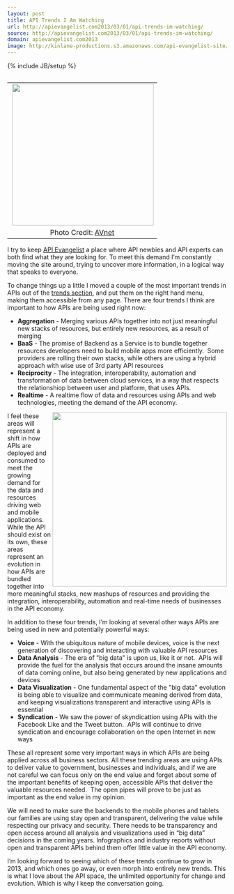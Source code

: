 ```yaml
---
layout: post
title: API Trends I Am Watching
url: http://apievangelist.com2013/03/01/api-trends-im-watching/
source: http://apievangelist.com2013/03/01/api-trends-im-watching/
domain: apievangelist.com2013
image: http://kinlane-productions.s3.amazonaws.com/api-evangelist-site/blog/top-tech-trends.jpg
---
```

{% include JB/setup %}<table cellpadding="2" align="right">
     <tbody>
          <tr>
               <td>
                    <a href="http://blogging.avnet.com/weblog/cioinsights/" target="_blank"><img src="https://s3.amazonaws.com/kinlane-productions/api-evangelist/top-tech-trends.jpg"  width="325" align="right" /></a>
               </td>
          </tr>
          <tr>
               <td align="center">
                    Photo Credit: <a href="http://blogging.avnet.com/weblog/cioinsights/" target="_blank">AVnet</a>
               </td>
          </tr>
     </tbody>
</table>
<p>
     I try to keep <a title="API Evangelist" href="http://apievangelist.com">API Evangelist</a> a place where API newbies and API experts can both find what they are looking for. To meet this demand I’m constantly moving the site around, trying to uncover more information, in a logical way that speaks to everyone.
</p>
<p>
     To change things up a little I moved a couple of the most important trends in APIs out of the <a title="trends" href="/trends/">trends section</a>, and put them on the right hand menu, making them accessible from any page. There are four trends I think are important to how APIs are being used right now:
</p>
<ul>
     <li>
          <strong>Aggregation</strong> - Merging various APIs together into not just meaningful new stacks of resources, but entirely new resources, as a result of merging
     </li>
     <li>
          <strong>BaaS</strong> - The promise of Backend as a Service is to bundle together resources developers need to build mobile apps more efficiently.  Some providers are rolling their own stacks, while others are using a hybrid approach with wise use of 3rd party API resources
     </li>
     <li>
          <strong>Reciprocity</strong> - The integration, interoperability, automation and transformation of data between cloud services, in a way that respects the relationshiop between user and platform, that uses APIs.
     </li>
     <li>
          <strong>Realtime</strong> - A realtime flow of data and resources using APIs and web technologies, meeting the demand of the API economy.
     </li>
</ul>
<p>
     <img src="https://s3.amazonaws.com/kinlane-productions/api-evangelist/tag-cloud-api-trends.png"  width="400" align="right" />
</p>
<p>
     I feel these areas will represent a shift in how APIs are deployed and consumed to meet the growing demand for the data and resources driving web and mobile applications. While the API should exist on its own, these areas represent an evolution in how APIs are bundled together into more meaningful stacks, new mashups of resources and providing the integration, interoperability, automation and real-time needs of businesses in the API economy.
</p>
<p>
     In addition to these four trends, I’m looking at several other ways APIs are being used in new and potentially powerful ways:
</p>
<ul>
     <li>
          <strong>Voice</strong> - With the ubiquitous nature of mobile devices, voice is the next generation of discovering and interacting with valuable API resources
     </li>
     <li>
          <strong>Data Analysis</strong> - The era of "big data" is upon us, like it or not.  APIs will provide the fuel for the analysis that occurs around the insane amounts of data coming online, but also being generated by new applications and devices
     </li>
     <li>
          <strong>Data Visualization</strong> - One fundamental aspect of the "big data" evolution is being able to visualize and communicate meaning derived from data, and keeping visualizations transparent and interactive using APIs is essential
     </li>
     <li>
          <strong>Syndication</strong> - We saw the power of skyndicattion using APIs with the Facebook Like and the Tweet button.  APIs will continue to drive syndication and encourage collaboration on the open Internet in new ways
     </li>
</ul>
<p>
     These all represent some very important ways in which APIs are being applied across all business sectors. All these trending areas are using APIs to deliver value to government, businesses and individuals, and if we are not careful we can focus only on the end value and forget about some of the important benefits of keeping open, accessible APIs that deliver the valuable resources needed.  The open pipes will prove to be just as important as the end value in my opinion.
</p>
<p>
     We will need to make sure the backends to the mobile phones and tablets our families are using stay open and transparent, delivering the value while respecting our privacy and security. There needs to be transparency and open access around all analysis and visualizations used in “big data” decisions in the coming years. Infographics and industry reports without open and transparent APIs behind them offer little value in the API economy.
</p>
<p>
     I’m looking forward to seeing which of these trends continue to grow in 2013, and which ones go away, or even morph into entirely new trends. This is what I love about the API space, the unlimited opportunity for change and evolution. Which is why I keep the conversation going.
</p>
